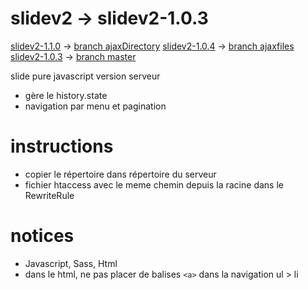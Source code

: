 # slidev2 -> slidev2-1.0.3 
[slidev2-1.1.0](https://github.com/marmits/slidev2/archive/v1.1.0.zip) -> [branch ajaxDirectory](https://github.com/marmits/slidev2/tree/ajaxDirectory)
[slidev2-1.0.4](https://github.com/marmits/slidev2/archive/v1.0.4.zip) -> [branch ajaxfiles](https://github.com/marmits/slidev2/tree/ajaxfiles)
[slidev2-1.0.3](https://github.com/marmits/slidev2/archive/v1.0.3.zip) -> [branch master](https://github.com/marmits/slidev2/tree/master)


slide pure javascript version serveur
- gère le history.state
- navigation par menu et pagination

# instructions
- copier le répertoire dans répertoire du serveur
- fichier htaccess avec le meme chemin depuis la racine dans le RewriteRule

# notices 
- Javascript, Sass, Html
- dans le html, ne pas placer de balises ```<a>``` dans la navigation ul > li
